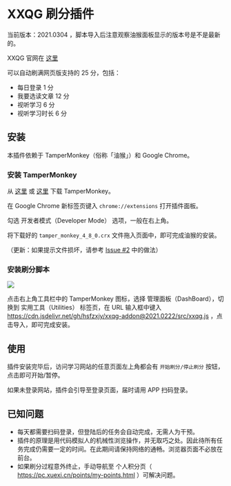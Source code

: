 # XXQG 刷分插件

当前版本：2021.0304 ，脚本导入后注意观察油猴面板显示的版本号是不是最新的。

XXQG 官网在 [这里](https://www.xuexi.cn)

可以自动刷满网页版支持的 25 分，包括：

- 每日登录 1 分
- 我要选读文章 12 分
- 视听学习 6 分
- 视听学习时长 6 分

## 安装

本插件依赖于 TamperMonkey（俗称「油猴」）和 Google Chrome。

### 安装 TamperMonkey

从 [这里](https://github.com/hsfzxjy/xxqg-addon/raw/master/build/tamper_monkey_4_8_0.crx) 或 [这里](https://cdn.jsdelivr.net/gh/hsfzxjy/xxqg-addon/build/tamper_monkey_4_8_0.crx) 下载 TamperMonkey。

在 Google Chrome 新标签页键入 `chrome://extensions` 打开插件面板。

勾选 开发者模式（Developer Mode） 选项，一般在右上角。

将下载好的 `tamper_monkey_4_8_0.crx` 文件拖入页面中，即可完成油猴的安装。

（更新：如果提示文件损坏，请参考 [Issue #2](/../../issues/2) 中的做法）

### 安装刷分脚本

![](./tm-logo.png)

点击右上角工具栏中的 TamperMonkey 图标，选择 管理面板（DashBoard），切换到 实用工具（Utilities） 标签页，在 URL 输入框中键入 https://cdn.jsdelivr.net/gh/hsfzxjy/xxqg-addon@2021.0222/src/xxqg.js ，点击导入，即可完成安装。

## 使用

插件安装完毕后，访问学习网站的任意页面左上角都会有 `开始刷分/停止刷分` 按钮，点击即可开始/暂停。

如果未登录网站，插件会引导至登录页面，届时请用 APP 扫码登录。

## 已知问题

- 每天都需要扫码登录，但登陆后的任务会自动完成，无需人为干预。
- 插件的原理是用代码模拟人的机械性浏览操作，并无取巧之处。因此待所有任务完成仍需要一定的时间。在此期间请保持网络的通畅。浏览器页面不必放在前台。
- 如果刷分过程意外终止，手动导航至 个人积分页（ https://pc.xuexi.cn/points/my-points.html ）可解决问题。
